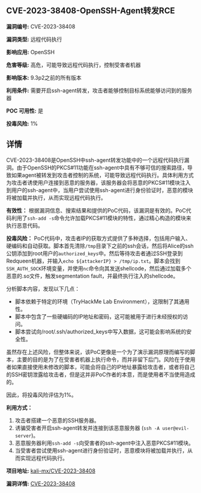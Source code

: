 ## CVE-2023-38408-OpenSSH-Agent转发RCE

**漏洞编号:** CVE-2023-38408

**漏洞类型:** 远程代码执行

**影响应用:** OpenSSH

**危害等级:** 高危，可能导致远程代码执行，控制受害者机器

**影响版本:** 9.3p2之前的所有版本

**利用条件:** 需要开启ssh-agent转发，攻击者能够控制目标系统能够访问到的服务器

**POC 可用性:** 是

**投毒风险:** 1%

## 详情

CVE-2023-38408是OpenSSH中ssh-agent转发功能中的一个远程代码执行漏洞。由于OpenSSH的PKCS#11功能在ssh-agent中具有不够可信的搜索路径，导致如果agent被转发到攻击者控制的系统，可能导致远程代码执行。具体利用方式为攻击者诱使用户连接到恶意的服务器，该服务器会将恶意的PKCS#11模块注入到用户的ssh-agent中，当用户尝试使用ssh-agent进行身份验证时，恶意的模块将被加载并执行，从而实现远程代码执行。

**有效性：**
根据漏洞信息、搜索结果和提供的PoC代码，该漏洞是有效的。PoC代码利用了`ssh-add -s`命令允许加载PKCS#11模块的特性，通过精心构造的模块来执行恶意代码。

**投毒风险：**
PoC代码中，攻击者IP的获取方式提供了多种选择，包括用户输入、硬编码和自动获取。脚本首先清除`/tmp`目录下之前的ssh会话，然后将Alice的ssh公钥添加到root用户的`authorized_keys`中。然后等待攻击者通过SSH登录到Redqueen机器，并输入`echo ${attackerIP} > /tmp/ip.txt`。脚本会找到`SSH_AUTH_SOCK`环境变量，并使用`nc`命令向其发送shellcode，然后通过加载多个恶意的.so文件，触发segmentation fault，并最终执行注入的shellcode。

分析脚本内容，发现以下几点：

*   脚本依赖于特定的环境（TryHackMe Lab Environment），这限制了其通用性。
*   脚本中包含了一些硬编码的IP地址和密码，这可能被用于进行未经授权的访问。
*   脚本尝试向/root/.ssh/authorized_keys中写入数据，这可能会影响系统的安全性。

虽然存在上述风险，但整体来说，该PoC更像是一个为了演示漏洞原理而编写的脚本，主要的目的是为了在受害者机器上执行命令，而并非留下后门。风险在于使用者如果直接使用未修改的脚本，可能会将自己的IP地址暴露给攻击者，或者将自己的SSH密钥泄露给攻击者，但是这并非PoC作者的本意，而是使用者不当使用造成的。

因此，将投毒风险评估为1%。

**利用方式：**
1.  攻击者搭建一个恶意的SSH服务器。
2.  诱骗受害者开启ssh-agent转发并连接到该恶意服务器 (`ssh -A user@evil-server`)。
3.  恶意服务器利用`ssh-add -s`向受害者的ssh-agent中注入恶意PKCS#11模块。
4.  当受害者尝试使用ssh-agent进行身份验证时，恶意模块将被加载并执行，从而实现远程代码执行。

**项目地址:** [kali-mx/CVE-2023-38408](https://github.com/kali-mx/CVE-2023-38408)

**漏洞详情:** [CVE-2023-38408](https://nvd.nist.gov/vuln/detail/CVE-2023-38408)